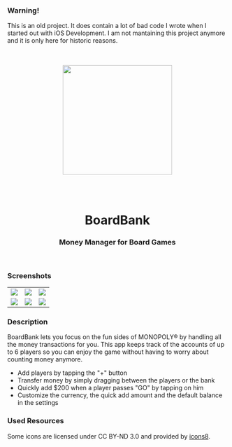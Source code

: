 ### Warning!
This is an old project. It does contain a lot of bad code I wrote when I started out with iOS Development. I am not mantaining this project anymore and it is only here for historic reasons.
<br/><br/><br/>

<div align="center">
<img width=250 src ="http://i.imgur.com/NTfzccd.png" />

<br> <br>

<h1> BoardBank </h1> 
<h3> Money Manager for Board Games </h3></div>

<br>


### Screenshots

<table align="center" border="0">

<tr>
<td> <img src="http://i.imgur.com/fXB42iY.png"> </td>
<td> <img src="http://i.imgur.com/oiV55gW.png"> </td>
<td> <img src="http://i.imgur.com/MgpfvQU.png"> </td>
</tr>

<tr>
<td> <img src="http://i.imgur.com/EMGOw0g.png"> </td>
<td> <img src="http://i.imgur.com/ToExFPr.png"> </td>
<td> <img src="http://i.imgur.com/gD45NYH.png"> </td>
</tr>


</table>

### Description

BoardBank lets you focus on the fun sides of MONOPOLY® by handling all the money transactions for you. This app keeps track of the accounts of up to 6 players so you can enjoy the game without having to worry about counting money anymore.

* Add players by tapping the "+" button
* Transfer money by simply dragging between the players or the bank
* Quickly add $200 when a player passes "GO" by tapping on him
* Customize the currency, the quick add amount and the default balance  in the settings


### Used Resources

Some icons are licensed under CC BY-ND 3.0 and provided by [icons8](http://icons8.com).
